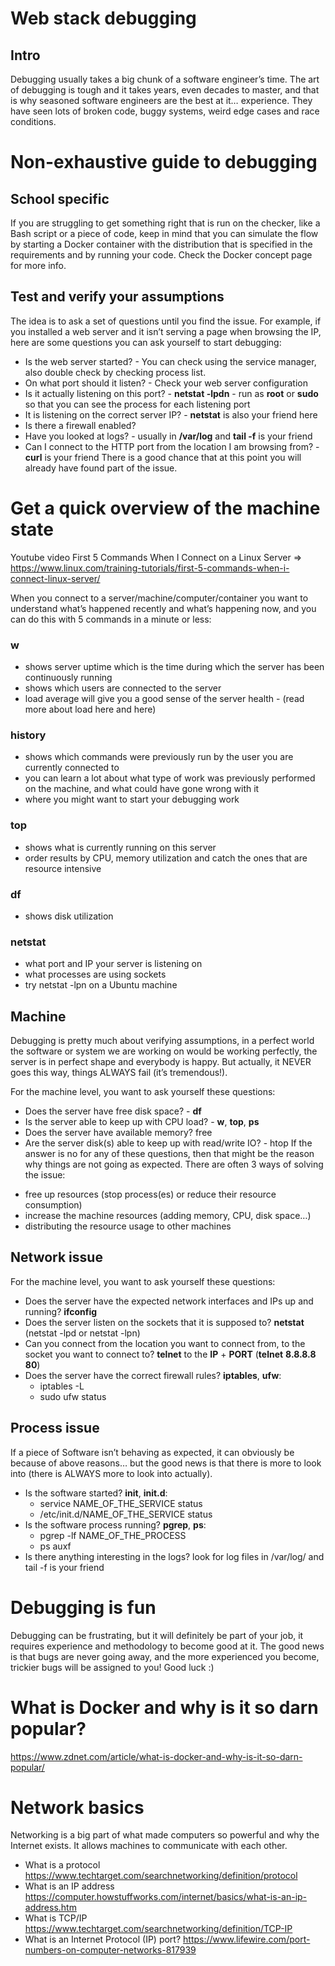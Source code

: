  # Web stack debugging
 ## Intro
Debugging usually takes a big chunk of a software engineer’s time. The art of debugging is tough and it takes years, even decades to master, and that is why seasoned software engineers are the best at it… experience. They have seen lots of broken code, buggy systems, weird edge cases and race conditions.



# Non-exhaustive guide to debugging
## School specific
If you are struggling to get something right that is run on the checker, like a Bash script or a piece of code, keep in mind that you can simulate the flow by starting a Docker container with the distribution that is specified in the requirements and by running your code. Check the Docker concept page for more info.

## Test and verify your assumptions
The idea is to ask a set of questions until you find the issue. For example, if you installed a web server and it isn’t serving a page when browsing the IP, here are some questions you can ask yourself to start debugging:

- Is the web server started? - You can check using the service manager, also double check by checking process list.
- On what port should it listen? - Check your web server configuration
- Is it actually listening on this port? - **netstat -lpdn** - run as **root** or **sudo** so that you can see the process for each listening port
- It is listening on the correct server IP? - __netstat__ is also your friend here
- Is there a firewall enabled?
- Have you looked at logs? - usually in **/var/log** and **tail -f** is your friend
- Can I connect to the HTTP port from the location I am browsing from? - **curl** is your friend
There is a good chance that at this point you will already have found part of the issue.

# Get a quick overview of the machine state
Youtube video First 5 Commands When I Connect on a Linux Server => https://www.linux.com/training-tutorials/first-5-commands-when-i-connect-linux-server/

When you connect to a server/machine/computer/container you want to understand what’s happened recently and what’s happening now, and you can do this with 5 commands in a minute or less:

### w
- shows server uptime which is the time during which the server has been continuously running
- shows which users are connected to the server
- load average will give you a good sense of the server health - (read more about load here and here)
### history
* shows which commands were previously run by the user you are currently connected to
* you can learn a lot about what type of work was previously performed on the machine, and what could have gone wrong with it
* where you might want to start your debugging work
### top
- shows what is currently running on this server
- order results by CPU, memory utilization and catch the ones that are resource intensive
### df
* shows disk utilization
### netstat
* what port and IP your server is listening on
* what processes are using sockets
* try netstat -lpn on a Ubuntu machine
## Machine
Debugging is pretty much about verifying assumptions, in a perfect world the software or system we are working on would be working perfectly, the server is in perfect shape and everybody is happy. But actually, it NEVER goes this way, things ALWAYS fail (it’s tremendous!).

For the machine level, you want to ask yourself these questions:

* Does the server have free disk space? - **df**
* Is the server able to keep up with CPU load? - **w**, **top**, **ps**
* Does the server have available memory? free
* Are the server disk(s) able to keep up with read/write IO? - htop
If the answer is no for any of these questions, then that might be the reason why things are not going as expected. There are often 3 ways of solving the issue:

- free up resources (stop process(es) or reduce their resource consumption)
- increase the machine resources (adding memory, CPU, disk space…)
- distributing the resource usage to other machines
## Network issue
For the machine level, you want to ask yourself these questions:

* Does the server have the expected network interfaces and IPs up and running? **ifconfig**
* Does the server listen on the sockets that it is supposed to? **netstat** (netstat -lpd or netstat -lpn)
* Can you connect from the location you want to connect from, to the socket you want to connect to? **telnet** to the **IP** + **PORT** (**telnet** **8.8.8.8 80**)
* Does the server have the correct firewall rules? **iptables**, **ufw**:
  * iptables -L
  * sudo ufw status
 ## Process issue
If a piece of Software isn’t behaving as expected, it can obviously be because of above reasons… but the good news is that there is more to look into (there is ALWAYS more to look into actually).

- Is the software started? __init__, __init.d__:
  * service NAME_OF_THE_SERVICE status
  * /etc/init.d/NAME_OF_THE_SERVICE status
- Is the software process running? **pgrep**, **ps**:
  - pgrep -lf NAME_OF_THE_PROCESS
  - ps auxf
- Is there anything interesting in the logs? look for log files in /var/log/ and tail -f is your friend
# Debugging is fun
Debugging can be frustrating, but it will definitely be part of your job, it requires experience and methodology to become good at it. The good news is that bugs are never going away, and the more experienced you become, trickier bugs will be assigned to you! Good luck :)

# What is Docker and why is it so darn popular?

https://www.zdnet.com/article/what-is-docker-and-why-is-it-so-darn-popular/

# Network basics
Networking is a big part of what made computers so powerful and why the Internet exists. It allows machines to communicate with each other.

* What is a protocol https://www.techtarget.com/searchnetworking/definition/protocol
* What is an IP address https://computer.howstuffworks.com/internet/basics/what-is-an-ip-address.htm
* What is TCP/IP https://www.techtarget.com/searchnetworking/definition/TCP-IP
* What is an Internet Protocol (IP) port? https://www.lifewire.com/port-numbers-on-computer-networks-817939

